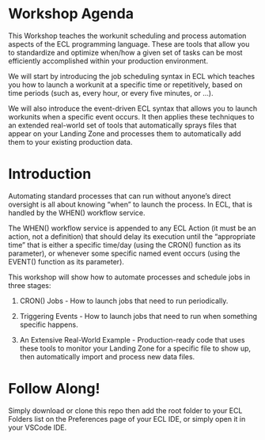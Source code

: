 # Workshop Agenda

This Workshop teaches the workunit scheduling and process automation aspects of the ECL programming language. These are tools that allow you to standardize and optimize when/how a given set of tasks can be most efficiently accomplished within your production environment.

We will start by introducing the job scheduling syntax in ECL which teaches you how to launch a workunit at a specific time or repetitively, based on time periods (such as, every hour, or every five minutes, or …).
 
We will also introduce the event-driven ECL syntax that allows you to launch workunits when a specific event occurs. It then applies these techniques to an extended real-world set of tools that automatically sprays files that appear on your Landing Zone and processes them to automatically add them to your existing production data. 

# Introduction

Automating standard processes that can run without anyone’s direct oversight is all about knowing “when” to launch the process. In ECL, that is handled by the WHEN() workflow service. 

The WHEN() workflow service is appended to any ECL Action (it must be an action, not a definition) that should delay its execution until the “appropriate time” that is either a specific time/day (using the CRON() function as its parameter), or whenever some specific named event occurs (using the EVENT() function as its parameter).

This workshop will show how to automate processes and schedule jobs in three stages:
 
1. CRON() Jobs - How to launch jobs that need to run periodically.
 
2. Triggering Events - How to launch jobs that need to run when something specific happens.
 
3. An Extensive Real-World Example - Production-ready code that uses these tools to monitor your Landing Zone for a specific file to show up, then automatically import and process new data files.

# Follow Along!

Simply download or clone this repo then add the root folder to your ECL Folders list on the Preferences page of your ECL IDE, or simply open it in your VSCode IDE.

